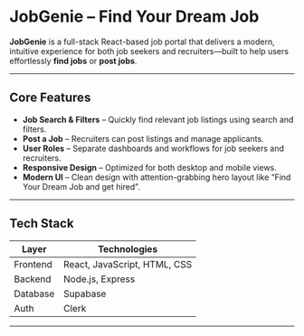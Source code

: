 # JobGenie – Find Your Dream Job

**JobGenie** is a full-stack React-based job portal that delivers a modern, intuitive experience for both job seekers and recruiters—built to help users effortlessly **find jobs** or **post jobs**.

---

##  Core Features

- **Job Search & Filters** – Quickly find relevant job listings using search and filters.
- **Post a Job** – Recruiters can post listings and manage applicants.
- **User Roles** – Separate dashboards and workflows for job seekers and recruiters.
- **Responsive Design** – Optimized for both desktop and mobile views.
- **Modern UI** – Clean design with attention-grabbing hero layout like “Find Your Dream Job and get hired”.

---

##  Tech Stack

| Layer       | Technologies            |
|-------------|--------------------------|
| Frontend    | React, JavaScript, HTML, CSS |
| Backend     | Node.js, Express         |
| Database    | Supabase                  |
| Auth        | Clerk   |
---
